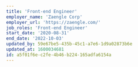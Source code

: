 ```yaml
---
title: 'Front-end Engineer'
employer_name: 'Zaengle Corp'
employer_url: 'https://zaengle.com/'
job_roles: 'Front-end Engineer'
start_date: '2020-08-31'
end_date: '2022-10-03'
updated_by: 59e67be5-435b-45c1-a7e6-1d9a02873b6e
updated_at: 1600034681
id: a5f01f6e-c2fe-4b46-b224-165adfa6154a
---
```

